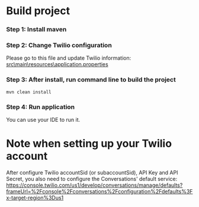 # Build project
### Step 1: Install maven

### Step 2: Change Twilio configuration
Please go to this file and update Twilio information: [src\main\resources\application.properties](src\main\resources\application.properties)


### Step 3: After install, run command line to build the project
```
mvn clean install 
```

### Step 4: Run application
You can use your IDE to run it.

# Note when setting up your Twilio account
After configure Twilio accountSid (or subaccountSid), API Key and API Secret, you also need to configure the Conversations' default service:
https://console.twilio.com/us1/develop/conversations/manage/defaults?frameUrl=%2Fconsole%2Fconversations%2Fconfiguration%2Fdefaults%3Fx-target-region%3Dus1